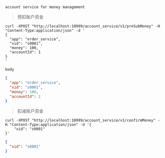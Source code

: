 ```text
account service for money management
```

> 预扣账户资金

```text
curl -XPOST "http://localhost:10999/account_service/v1/preSubMoney" -H "Content-Type:application/json" -d '
{
  "app": "order_service",
  "xid": "s0001",
  "money": 100,
  "accountId": 1
}
'
```

`body`

```json
{
  "app": "order_service",
  "xid": "s0001",
  "money": 100,
  "accountId": 1
}
```

> 扣减账户资金

```text
curl -XPOST "http://localhost:10999/account_service/v1/confirmMoney" -H "Content-Type:application/json" -d '{
    "xid": "s0001"
}'
```

```json
{
  "xid": "s0001"
}
```
